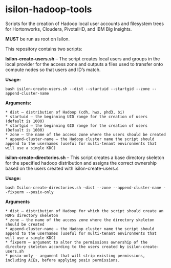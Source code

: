 isilon-hadoop-tools
===================

Scripts for the creation of Hadoop local user accounts and filesystem trees for Hortonworks, Cloudera, PivotalHD, and IBM Big Insights.
 
**MUST** be run as root on Isilon.
 
This repository contains two scripts:
 
**Isilon-create-users.sh** – The script creates local users and groups in the local provider for the access zone and outputs a files used to transfer onto compute nodes so that users and ID’s match. 

**Usage:**

``bash isilon-create-users.sh --dist --startuid --startgid --zone --append-cluster-name``

**Arguments:**

    * dist – distribution of Hadoop (cdh, hwx, phd3, bi)
    * startuid – the beginning UID range for the creation of users (default is 1000)
    * startgid – the beginning GID range for the creation of users (Default is 1000)
    * zone – the name of the access zone where the users should be created
    * append-cluster-name – the Hadoop cluster name the script should append to the usernames (useful for multi-tenant environments that will use a single KDC)
 
 
**isilon-create-directories.sh** – This script creates a base directory skeleton for the specified hadoop distribution and assigns the correct ownership based on the users created with isilon-create-users.s
 
**Usage:**

``bash Isilon-create-directories.sh –dist --zone --append-cluster-name --fixperm --posix-only``

**Arguments**

    * dist – distribution of Hadoop for which the script should create an HDFS directory skeleton
    * zone – the name of the access zone where the directory skeleton should be created
    * append-cluster-name – the Hadoop cluster name the script should append to the usernames (useful for multi-tenant environments that will use a single KDC)
    * fixperm – argument to alter the permissions ownership of the directory skeleton according to the users created by isilon-create-users.sh
    * posix-only - argument that will strip existing permissions, including ACEs, before applying posix permissions.

